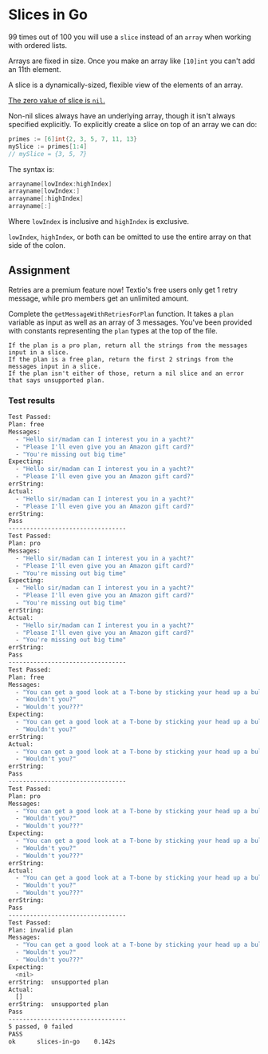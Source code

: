 # Slices in Go

99 times out of 100 you will use a `slice` instead of an `array` when working with ordered lists.

Arrays are fixed in size. Once you make an array like `[10]int` you can't add an 11th element.

A slice is a dynamically-sized, flexible view of the elements of an array.

[The zero value of slice is `nil`.](https://go.dev/tour/moretypes/12)

Non-nil slices always have an underlying array, though it isn't always specified explicitly. To explicitly create a slice on top of an array we can do:
```go 
primes := [6]int{2, 3, 5, 7, 11, 13}
mySlice := primes[1:4]
// mySlice = {3, 5, 7}
``` 
The syntax is:
```go 
arrayname[lowIndex:highIndex]
arrayname[lowIndex:]
arrayname[:highIndex]
arrayname[:]
```
Where `lowIndex` is inclusive and `highIndex` is exclusive.

`lowIndex`, `highIndex`, or both can be omitted to use the entire array on that side of the colon.

## Assignment

Retries are a premium feature now! Textio's free users only get 1 retry message, while pro members get an unlimited amount.

Complete the `getMessageWithRetriesForPlan` function. It takes a `plan` variable as input as well as an array of 3 messages. You've been provided with constants representing the `plan` types at the top of the file.

    If the plan is a pro plan, return all the strings from the messages input in a slice.
    If the plan is a free plan, return the first 2 strings from the messages input in a slice.
    If the plan isn't either of those, return a nil slice and an error that says unsupported plan.

### Test results
```bash
Test Passed:
Plan: free
Messages:
  - "Hello sir/madam can I interest you in a yacht?"
  - "Please I'll even give you an Amazon gift card?"
  - "You're missing out big time"
Expecting:
  - "Hello sir/madam can I interest you in a yacht?"
  - "Please I'll even give you an Amazon gift card?"
errString:
Actual:
  - "Hello sir/madam can I interest you in a yacht?"
  - "Please I'll even give you an Amazon gift card?"
errString:
Pass
---------------------------------
Test Passed:
Plan: pro
Messages:
  - "Hello sir/madam can I interest you in a yacht?"
  - "Please I'll even give you an Amazon gift card?"
  - "You're missing out big time"
Expecting:
  - "Hello sir/madam can I interest you in a yacht?"
  - "Please I'll even give you an Amazon gift card?"
  - "You're missing out big time"
errString:
Actual:
  - "Hello sir/madam can I interest you in a yacht?"
  - "Please I'll even give you an Amazon gift card?"
  - "You're missing out big time"
errString:
Pass
---------------------------------
Test Passed:
Plan: free
Messages:
  - "You can get a good look at a T-bone by sticking your head up a bull's ass, but wouldn't you rather take the butcher's word for it?"
  - "Wouldn't you?"
  - "Wouldn't you???"
Expecting:
  - "You can get a good look at a T-bone by sticking your head up a bull's ass, but wouldn't you rather take the butcher's word for it?"
  - "Wouldn't you?"
errString:
Actual:
  - "You can get a good look at a T-bone by sticking your head up a bull's ass, but wouldn't you rather take the butcher's word for it?"
  - "Wouldn't you?"
errString:
Pass
---------------------------------
Test Passed:
Plan: pro
Messages:
  - "You can get a good look at a T-bone by sticking your head up a bull's ass, but wouldn't you rather take the butcher's word for it?"
  - "Wouldn't you?"
  - "Wouldn't you???"
Expecting:
  - "You can get a good look at a T-bone by sticking your head up a bull's ass, but wouldn't you rather take the butcher's word for it?"
  - "Wouldn't you?"
  - "Wouldn't you???"
errString:
Actual:
  - "You can get a good look at a T-bone by sticking your head up a bull's ass, but wouldn't you rather take the butcher's word for it?"
  - "Wouldn't you?"
  - "Wouldn't you???"
errString:
Pass
---------------------------------
Test Passed:
Plan: invalid plan
Messages:
  - "You can get a good look at a T-bone by sticking your head up a bull's ass, but wouldn't you rather take the butcher's word for it?"
  - "Wouldn't you?"
  - "Wouldn't you???"
Expecting:
  <nil>
errString:  unsupported plan
Actual:
  []
errString:  unsupported plan
Pass
---------------------------------
5 passed, 0 failed
PASS
ok      slices-in-go    0.142s
```
